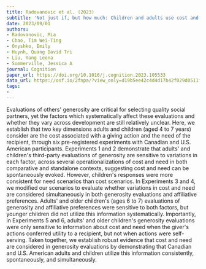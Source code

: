 ```yaml
---
title: Radovanovic et al. (2023)
subtitle: 'Not just if, but how much: Children and adults use cost and need to make evaluations about generosity across contexts'
date: 2023/09/01
authors:
- Radovanovic, Mia
- Chao, Tim Wei-Ting
- Onyshko, Emily
- Huynh, Quang David Tri
- Liu, Yang Leona
- Sommerville, Jessica A
journal: Cognition
paper_url: https://doi.org/10.1016/j.cognition.2023.105533
data_url: https://osf.io/2fnpa/?view_only=d19b5ee42c4d4d17b42f029d0511fad0
tags:
- 
---
```


Evaluations of others' generosity are critical for selecting quality social partners, yet the factors which systematically affect these evaluations and whether they vary across development are still relatively unclear. Here, we establish that two key dimensions adults and children (aged 4 to 7 years) consider are the cost associated with a giving action and the need of the recipient, through six pre-registered experiments with Canadian and U.S. American participants. Experiments 1 and 2 demonstrate that adults' and children's third-party evaluations of generosity are sensitive to variations in each factor, across several operationalizations of cost and need in both comparative and standalone contexts, suggesting cost and need can be spontaneously evoked. However, children's responses were more consistent for need scenarios than cost scenarios. In Experiments 3 and 4, we modified our scenarios to evaluate whether variations in cost and need are considered simultaneously in both generosity evaluations and affiliative preferences. Adults' and older children's (ages 6 to 7) evaluations of generosity and affiliative preferences were sensitive to both factors, but younger children did not utilize this information systematically. Importantly, in Experiments 5 and 6, adults' and older children's generosity evaluations were only sensitive to information about cost and need when the giver's actions conferred utility to a recipient, but not when actions were self-serving. Taken together, we establish robust evidence that cost and need are considered in generosity evaluations by demonstrating that Canadian and U.S. American adults and children utilize this information consistently, spontaneously, and simultaneously.
